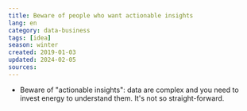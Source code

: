 ```yaml
---
title: Beware of people who want actionable insights
lang: en
category: data-business
tags: [idea]
season: winter
created: 2019-01-03
updated: 2024-02-05
sources:
---
```


- Beware of "actionable insights": data are complex and you need to invest energy to understand them. It's not so straight-forward.